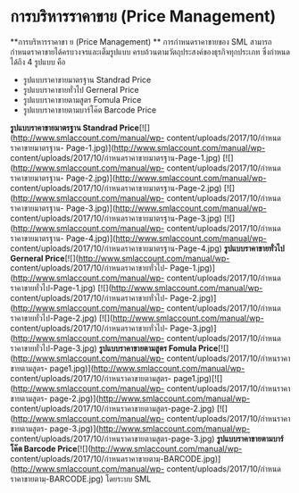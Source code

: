 # การบริหารราคาขาย (Price Management)

**การบริหารราคาขา ย (Price Management) ** การกำหนดราคาขายของ SML
สามารถกำหนดราคาขายได้ครบวงจรและเต็มรูปแบบ
ครบถ้วนตามวัตถุประสงค์ของธุรกิจทุกประเภท ซึ่งกำหนดได้ถึง 4 รูปแบบ คือ

  * รูปแบบราคาขายมาตรฐาน Standrad Price
  * รูปแบบราคาขายทั่วไป Gerneral Price
  * รูปแบบราคาขายตามสูตร Fomula Price
  * รูปแบบราคาขายตามบาร์โค๊ต Barcode Price

  **รูปแบบราคาขายมาตรฐาน Standrad
    Price**[![](http://www.smlaccount.com/manual/wp-
    content/uploads/2017/10/กำหนดราคาขายมาตรฐาน-
    Page-1.jpg)](http://www.smlaccount.com/manual/wp-
    content/uploads/2017/10/กำหนดราคาขายมาตรฐาน-Page-1.jpg)
    [![](http://www.smlaccount.com/manual/wp-
    content/uploads/2017/10/กำหนดราคาขายมาตรฐาน-
    Page-2.jpg)](http://www.smlaccount.com/manual/wp-
    content/uploads/2017/10/กำหนดราคาขายมาตรฐาน-Page-2.jpg)
    [![](http://www.smlaccount.com/manual/wp-
    content/uploads/2017/10/กำหนดราคาขายมาตรฐาน-
    Page-3.jpg)](http://www.smlaccount.com/manual/wp-
    content/uploads/2017/10/กำหนดราคาขายมาตรฐาน-Page-3.jpg)
    [![](http://www.smlaccount.com/manual/wp-
    content/uploads/2017/10/กำหนดราคาขายมาตรฐาน-
    Page-4.jpg)](http://www.smlaccount.com/manual/wp-
    content/uploads/2017/10/กำหนดราคาขายมาตรฐาน-Page-4.jpg)
    **รูปแบบราคาขายทั่วไป Gerneral
    Price**[![](http://www.smlaccount.com/manual/wp-
    content/uploads/2017/10/กำหนดราคาขายทั่วไป-
    Page-1.jpg)](http://www.smlaccount.com/manual/wp-
    content/uploads/2017/10/กำหนดราคาขายทั่วไป-Page-1.jpg)
    [![](http://www.smlaccount.com/manual/wp-
    content/uploads/2017/10/กำหนดราคาขายทั่วไป-
    Page-2.jpg)](http://www.smlaccount.com/manual/wp-
    content/uploads/2017/10/กำหนดราคาขายทั่วไป-Page-2.jpg)
    [![](http://www.smlaccount.com/manual/wp-
    content/uploads/2017/10/กำหนดราคาขายทั่วไป-
    Page-3.jpg)](http://www.smlaccount.com/manual/wp-
    content/uploads/2017/10/กำหนดราคาขายทั่วไป-Page-3.jpg)
    **รูปแบบราคาขายตามสูตร Fomula
    Price**[![](http://www.smlaccount.com/manual/wp-
    content/uploads/2017/10/กำหนราคาขายตามสูตร-
    page1.jpg)](http://www.smlaccount.com/manual/wp-
    content/uploads/2017/10/กำหนราคาขายตามสูตร-
    page1.jpg)[![](http://www.smlaccount.com/manual/wp-
    content/uploads/2017/10/กำหนราคาขายตามสูตร-
    page-2.jpg)](http://www.smlaccount.com/manual/wp-
    content/uploads/2017/10/กำหนราคาขายตามสูตร-page-2.jpg)
    [![](http://www.smlaccount.com/manual/wp-
    content/uploads/2017/10/กำหนราคาขายตามสูตร-
    page-3.jpg)](http://www.smlaccount.com/manual/wp-
    content/uploads/2017/10/กำหนราคาขายตามสูตร-page-3.jpg)
    **รูปแบบราคาขายตามบาร์โค๊ต Barcode
    Price**[![](http://www.smlaccount.com/manual/wp-
    content/uploads/2017/10/กำหนดราคาขายตามฺ-BARCODE.jpg)](http://www.smlaccount.com/manual/wp-
    content/uploads/2017/10/กำหนดราคาขายตามฺ-BARCODE.jpg)   โดยระบบ SML

